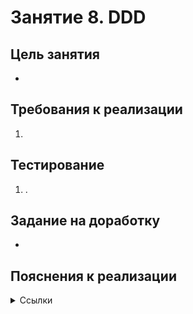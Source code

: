 # Занятие 8. DDD

## Цель занятия
- 
## Требования к реализации
1.
## Тестирование
1. .
## Задание на доработку
- 
## Пояснения к реализации

<details> 
<summary>Ссылки</summary>
1. 
</details>